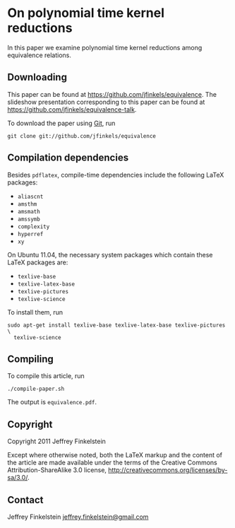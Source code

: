 # On polynomial time kernel reductions #

In this paper we examine polynomial time kernel reductions among equivalence
relations.

## Downloading ##

This paper can be found at https://github.com/jfinkels/equivalence. The
slideshow presentation corresponding to this paper can be found at
https://github.com/jfinkels/equivalence-talk.

To download the paper using [Git][1], run

    git clone git://github.com/jfinkels/equivalence

[1]: http://git-scm.com

## Compilation dependencies ##

Besides `pdflatex`, compile-time dependencies include the following LaTeX
packages:

* `aliascnt`
* `amsthm`
* `amsmath`
* `amssymb`
* `complexity`
* `hyperref`
* `xy`

On Ubuntu 11.04, the necessary system packages which contain these LaTeX
packages are:

* `texlive-base`
* `texlive-latex-base`
* `texlive-pictures`
* `texlive-science`

To install them, run

    sudo apt-get install texlive-base texlive-latex-base texlive-pictures \
      texlive-science

## Compiling ##

To compile this article, run 

    ./compile-paper.sh

The output is `equivalence.pdf`.

## Copyright ##

Copyright 2011 Jeffrey Finkelstein

Except where otherwise noted, both the LaTeX markup and the content of the
article are made available under the terms of the Creative Commons
Attribution-ShareAlike 3.0 license,
http://creativecommons.org/licenses/by-sa/3.0/.

## Contact ##

Jeffrey Finkelstein <jeffrey.finkelstein@gmail.com>
